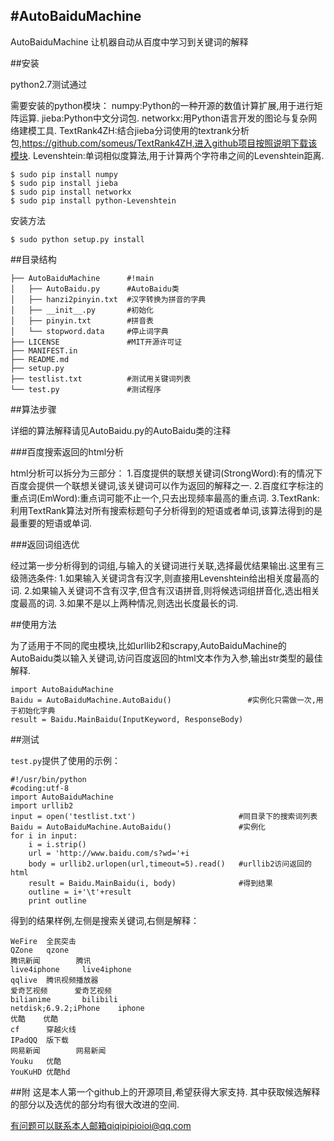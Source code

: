 #AutoBaiduMachine
-----

AutoBaiduMachine 让机器自动从百度中学习到关键词的解释

##安装

python2.7测试通过

需要安装的python模块：
numpy:Python的一种开源的数值计算扩展,用于进行矩阵运算.
jieba:Python中文分词包.
networkx:用Python语言开发的图论与复杂网络建模工具.
TextRank4ZH:结合jieba分词使用的textrank分析包,https://github.com/someus/TextRank4ZH,进入github项目按照说明下载该模块.
Levenshtein:单词相似度算法,用于计算两个字符串之间的Levenshtein距离.

```
$ sudo pip install numpy
$ sudo pip install jieba
$ sudo pip install networkx
$ sudo pip install python-Levenshtein
```

安装方法

```
$ sudo python setup.py install
```
##目录结构

```
├── AutoBaiduMachine      #!main
│   ├── AutoBaidu.py      #AutoBaidu类
│   ├── hanzi2pinyin.txt  #汉字转换为拼音的字典
│   ├── __init__.py       #初始化
│   ├── pinyin.txt        #拼音表
│   └── stopword.data     #停止词字典
├── LICENSE               #MIT开源许可证
├── MANIFEST.in 
├── README.md 
├── setup.py 
├── testlist.txt          #测试用关键词列表
└── test.py               #测试程序
```

##算法步骤

详细的算法解释请见AutoBaidu.py的AutoBaidu类的注释

###百度搜索返回的html分析

html分析可以拆分为三部分：
1.百度提供的联想关键词(StrongWord):有的情况下百度会提供一个联想关键词,该关键词可以作为返回的解释之一.
2.百度红字标注的重点词(EmWord):重点词可能不止一个,只去出现频率最高的重点词.
3.TextRank:利用TextRank算法对所有搜索标题句子分析得到的短语或者单词,该算法得到的是最重要的短语或单词.

###返回词组选优

经过第一步分析得到的词组,与输入的关键词进行关联,选择最优结果输出.这里有三级筛选条件:
1.如果输入关键词含有汉字,则直接用Levenshtein给出相关度最高的词.
2.如果输入关键词不含有汉字,但含有汉语拼音,则将候选词组拼音化,选出相关度最高的词.
3.如果不是以上两种情况,则选出长度最长的词.

##使用方法

为了适用于不同的爬虫模块,比如urllib2和scrapy,AutoBaiduMachine的AutoBaidu类以输入关键词,访问百度返回的html文本作为入参,输出str类型的最佳解释.

```
import AutoBaiduMachine
Baidu = AutoBaiduMachine.AutoBaidu()                 #实例化只需做一次,用于初始化字典
result = Baidu.MainBaidu(InputKeyword, ResponseBody)
```

##测试

`test.py`提供了使用的示例：
```
#!/usr/bin/python
#coding:utf-8
import AutoBaiduMachine
import urllib2
input = open('testlist.txt')                       #同目录下的搜索词列表
Baidu = AutoBaiduMachine.AutoBaidu()               #实例化
for i in input:
    i = i.strip()
    url = 'http://www.baidu.com/s?wd='+i
    body = urllib2.urlopen(url,timeout=5).read()   #urllib2访问返回的html
    result = Baidu.MainBaidu(i, body)              #得到结果
    outline = i+'\t'+result
    print outline
```

得到的结果样例,左侧是搜索关键词,右侧是解释：

```
WeFire  全民突击
QZone   qzone
腾讯新闻        腾讯
live4iphone     live4iphone
qqlive  腾讯视频播放器
爱奇艺视频      爱奇艺视频
bilianime       bilibili
netdisk;6.9.2;iPhone    iphone
优酷    优酷
cf      穿越火线
IPadQQ  版下载
网易新闻        网易新闻
Youku   优酷
YouKuHD 优酷hd
```

##附
这是本人第一个github上的开源项目,希望获得大家支持.
其中获取候选解释的部分以及选优的部分均有很大改进的空间.

有问题可以联系本人邮箱qiqipipioioi@qq.com
